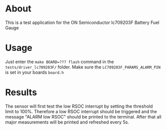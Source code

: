 # About
This is a test application for the ON Semiconductor lc709203F Battery Fuel Gauge
# Usage
Just enter the `make BOARD=??? flash` command in the `tests/driver_lc709203F/` folder.
Make sure the `LC709203F_PARAMS_ALARM_PIN` is set in your boards `board.h`
# Results
The sensor will first test the low RSOC interrupt by setting the threshold limit to 100%. Therefore a low RSOC interrupt should be triggered and the message "ALARM low RSOC" should be printed to the terminal. After that all major measurements will be printed and refreshed every 5s.
